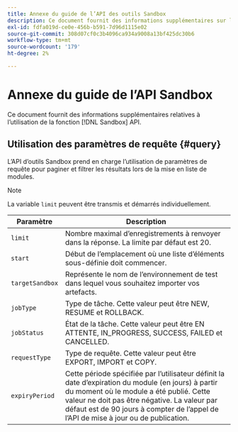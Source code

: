 ```yaml
---
title: Annexe du guide de l’API des outils Sandbox
description: Ce document fournit des informations supplémentaires sur l’utilisation de l’API Sandbox Tooling.
exl-id: fdfa019d-ce0e-456b-b591-7d96d1115e02
source-git-commit: 308d07cf0c3b4096ca934a9008a13bf425dc30b6
workflow-type: tm+mt
source-wordcount: '179'
ht-degree: 2%

---
```


# Annexe du guide de l’API Sandbox

Ce document fournit des informations supplémentaires relatives à l’utilisation de la fonction [!DNL Sandbox] API.

## Utilisation des paramètres de requête {#query}

L’API d’outils Sandbox prend en charge l’utilisation de paramètres de requête pour paginer et filtrer les résultats lors de la mise en liste de modules.

>[!NOTE]
>
>La variable `limit` peuvent être transmis et démarrés individuellement.

| Paramètre | Description |
| --- | --- |
| `limit` | Nombre maximal d’enregistrements à renvoyer dans la réponse. La limite par défaut est 20. |
| `start` | Début de l’emplacement où une liste d’éléments sous-définie doit commencer. |
| `targetSandbox` | Représente le nom de l’environnement de test dans lequel vous souhaitez importer vos artefacts. |
| `jobType` | Type de tâche. Cette valeur peut être NEW, RESUME et ROLLBACK. |
| `jobStatus` | État de la tâche. Cette valeur peut être EN ATTENTE, IN_PROGRESS, SUCCESS, FAILED et CANCELLED. |
| `requestType` | Type de requête. Cette valeur peut être EXPORT, IMPORT et COPY. |
| `expiryPeriod ` | Cette période spécifiée par l’utilisateur définit la date d’expiration du module (en jours) à partir du moment où le module a été publié. Cette valeur ne doit pas être négative. La valeur par défaut est de 90 jours à compter de l’appel de l’API de mise à jour ou de publication. |
